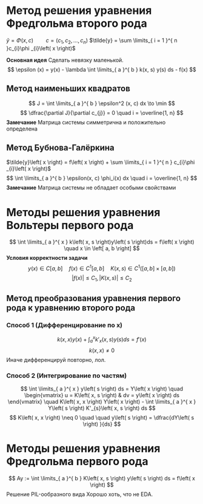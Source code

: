 # Метод решения уравнения Фредгольма второго рода
$\tilde{y} = \Phi \left( x, c \right) \quad  \quad c = \left( c_{1}, c_{2}, \ldots, c_{n} \right)$
$\tilde{y} = \sum \limits_{ i = 1 }^{ n }c_{i}\phi _{i}\left( x \right)$

**Основная идея**
	Сделать невязку маленькой.
$$
\epsilon (x) = y(x) - \lambda \int \limits_{ a }^{ b } k(x, s) y(s) ds - f(x)
$$
## Метод наименьших квадратов
$$
J = \int \limits_{ a }^{ b } \epsilon^2 (x, c) dx \to \min
$$
$$
\dfrac{\partial J}{\partial c_{j}} = 0 \quad i = \overline{1, n}
$$
**Замечание**
	Матрица системы симметрична и положительно определена
## Метод Бубнова-Галёркина
$\tilde{y}\left( x \right) = f\left( x \right) + \sum \limits_{ i = 1 }^{ n } c_{i}\phi _{i}\left( x \right)$
$$
\int \limits_{ a }^{ b } \epsilon(x, c) \phi_i(x) dx \quad i = \overline{1, n}
$$
**Замечание**
	Матрица системы не обладает особыми свойствами

# Методы решения уравнения Вольтеры первого рода
$$
\int \limits_{ a }^{ x } k\left( x, s \right)y\left( s \right)ds = f\left( x \right) \quad x \in \left[ a, b \right]
$$
**Условия корректности задачи**
$$
y\left( x \right) \in C\left[ a, b \right] \quad f\left( x \right)\in C^{1}\left[ a, b \right] \quad K\left( x, s \right) \in C^{1}\left( \left[ a, b \right]\times \left[ a, b \right] \right)
$$
$$
|f(x)| \le C_1, |K(x, s)| \le C_2
$$

## Метод преобразования уравнения первого рода к уравнению второго рода
### Способ 1 (Дифференцирование по x)
$$
k(x, x) y(x) + \int_a^x k'_x(x, s)y(s) ds = f'(x)
$$
$$
k(x, x) \neq 0
$$
Иначе дифференцируй повторно, лол.
### Способ 2 (Интегрирование по частям)
$$
\int \limits_{ a }^{ x } y\left( s \right) ds = Y\left( x \right)  \quad   
\begin{vmatrix}
u = K\left( x, s \right) &  dv = y\left( x \right) ds
\end{vmatrix} \quad K\left( x, x \right) Y\left( x \right)  - \int \limits_{ a }^{ x } Y\left( s \right) K'_{s}\left( x, s \right) ds 
$$
$$
K\left( x, x \right)  \neq 0 \quad  \quad y\left( s \right)  = \dfrac{dY\left( s \right) }{ds}
$$

# Методы решения уравнения Фредгольма первого рода
$$
Ay := \int \limits_{ a }^{ b } K\left( x, s \right) y\left( s \right) ds = f\left( x \right)
$$
Решение PIL-ообразного вида
	Хорошо хоть, что не EDA.




